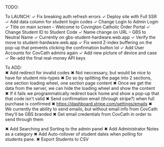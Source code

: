 TODO:

To LAUNCH:
✓ Fix breaking auth refresh errors
✓ Deploy site with Full SSR
✓ Add data column for student login codes
✓ Change Login to Admin Login
✓ Title on main screen – Welcome to Covington Catholic Order Portal
✓ Change Student ID to Student Code
✓ Name change on URL – GBS to Neutral Name
  ✓ Currently on gbs-student-hardware.web.app
  ✓ Verify the move to student-hardware.web.app
✓ Fix weird Z-index buffering on the pop-up that prevents clicking the confirmation button lol
✓ Add User Accounts for CovCath admins again
✓ Add new picture of device and case
✓ Re-add the final real-money API keys

To ADD:  
✖ Add redirect for invalid codes
  ✖ Not neccessary, but would be nice to have for student mis-types
  ✖ Do so by splitting the page into 2 sections, one section loading wheel, one section page content 
  ✖ Once we get the data from the server, we can hide the loading wheel and show the content
  ✖ If it fails we programmatically redirect back home and show a pop-up that that code isn't valid
✖ Send confirmation email (through stripe?) when full purchase is confirmed
  ✖ https://dashboard.stripe.com/settings/emails
  ✖ We currently the ability to send emails, but without email info from CovCath they'll be GBS branded
  ✖ Get email credentials from CovCath in order to send through them

✖ Add Searching and Sorting to the admin panel
✖ Add Administrator Notes as a category
✖ Add Auto-rollover of student dates when polling for students pane.
✖ Export Students to CSV


